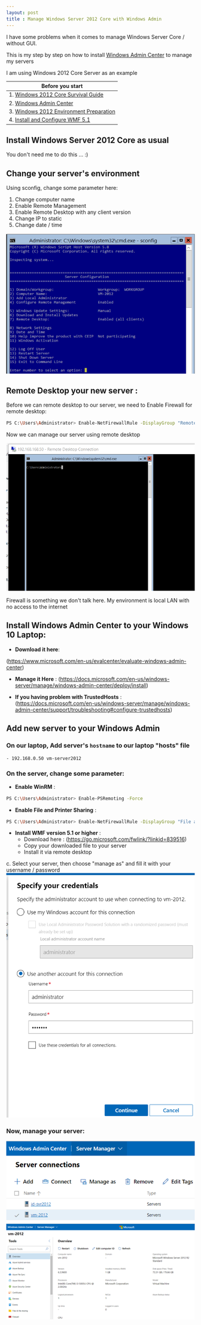 ```yaml
---
layout: post
title : Manage Windows Server 2012 Core with Windows Admin
---
```


I have some problems when it comes to manage Windows Server Core / without GUI.

This is my step by step on how to install [Windows Admin Center](https://www.microsoft.com/en-us/windows-server/windows-admin-center) to manage my servers

I am using Windows 2012 Core Server as an example

| Before you start |
|---|
| 1. [Windows 2012 Core Survival Guide](https://docs.microsoft.com/en-us/archive/blogs/bruce_adamczak/windows-2012-core-survival-guide-remote-desktop) |
| 2. [Windows Admin Center](https://www.microsoft.com/en-us/evalcenter/evaluate-windows-admin-center) |
| 3. [Windows 2012 Environment Preparation](https://docs.microsoft.com/en-us/windows-server/manage/windows-admin-center/deploy/prepare-environment#prepare-windows-server-2012-and-2012-r2) |
| 4. [Install and Configure WMF 5.1](https://docs.microsoft.com/en-us/powershell/scripting/windows-powershell/wmf/setup/install-configure?view=powershell-7.1) |


## Install Windows Server 2012 Core as usual

You don't need me to do this ... :)

## Change your server's environment

Using sconfig, change some parameter here:
1. Change computer name
2. Enable Remote Management
3. Enable Remote Desktop with any client version
4. Change IP to static
5. Change date / time

![sconfig](../images/sconfig.png)

## Remote Desktop your new server :

Before we can remote desktop to our server, we need to Enable Firewall for remote desktop:

```sh
PS C:\Users\Administrator> Enable-NetFirewallRule -DisplayGroup "Remote Desktop"
```

Now we can manage our server using remote desktop

![Remote Desktop](../images/remotedesktop.png)

<Aside> 

Firewall is something we don't talk here. My environment is local LAN with no access to the internet

</Aside>

## Install Windows Admin Center to your Windows 10 Laptop:
- **Download it here**:

(https://www.microsoft.com/en-us/evalcenter/evaluate-windows-admin-center)
	
- **Manage it Here** :
	(https://docs.microsoft.com/en-us/windows-server/manage/windows-admin-center/deploy/install)
	
- **If you having problem with TrustedHosts** :
	(https://docs.microsoft.com/en-us/windows-server/manage/windows-admin-center/support/troubleshooting#configure-trustedhosts)

## Add new server to your Windows Admin

### On our laptop, Add server's `hostname` to our laptop "hosts" file

```
- 192.168.0.50 vm-server2012
```

### On the server, change some parameter:

- **Enable WinRM** :

```sh
PS C:\Users\Administrator> Enable-PSRemoting -Force
```

- **Enable File and Printer Sharing** :

```sh
PS C:\Users\Administrator> Enable-NetFirewallRule -DisplayGroup "File and Printer Sharing"
```

- **Install WMF version 5.1 or higher** :
	- Download here : 
		(https://go.microsoft.com/fwlink/?linkid=839516)
	- Copy your downloaded file to your server
	- Install it via remote desktop

c. Select your server, then choose "manage as" and fill it with your username / password
![Manage as](../images/manageas.png)

### Now, manage your server:
![Windows Admin Center](../images/windowsadmin.png)
![Windows Admin Center](../images/windowsadmin2.png)


